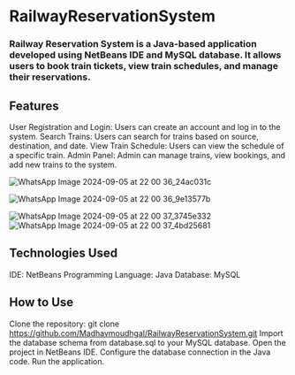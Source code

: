 # RailwayReservationSystem
### Railway Reservation System is a Java-based application developed using NetBeans IDE and MySQL database. It allows users to book train tickets, view train schedules, and manage their reservations.

## Features
User Registration and Login: Users can create an account and log in to the system.
Search Trains: Users can search for trains based on source, destination, and date.
View Train Schedule: Users can view the schedule of a specific train.
Admin Panel: Admin can manage trains, view bookings, and add new trains to the system.



![WhatsApp Image 2024-09-05 at 22 00 36_24ac031c](https://github.com/user-attachments/assets/e81f238a-c9c7-4b5c-be28-c6bdedb87590)

![WhatsApp Image 2024-09-05 at 22 00 36_9e13577b](https://github.com/user-attachments/assets/a366fa50-97b4-417f-ba1a-9552d79c8d40)

![WhatsApp Image 2024-09-05 at 22 00 37_3745e332](https://github.com/user-attachments/assets/3b2413a7-598b-4128-8825-41ba5d64e621)
![WhatsApp Image 2024-09-05 at 22 00 37_4bd25681](https://github.com/user-attachments/assets/b15296bc-33a3-46e1-bc9d-730ec0f5e7fb)


## Technologies Used
IDE: NetBeans
Programming Language: Java
Database: MySQL
## How to Use
Clone the repository: git clone https://github.com/Madhavmoudhgal/RailwayReservationSystem.git
Import the database schema from database.sql to your MySQL database.
Open the project in NetBeans IDE.
Configure the database connection in the Java code.
Run the application.



